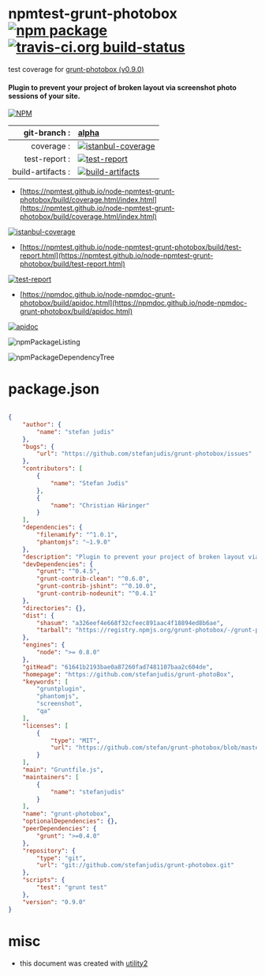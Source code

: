 # npmtest-grunt-photobox [![npm package](https://img.shields.io/npm/v/npmtest-grunt-photobox.svg?style=flat-square)](https://www.npmjs.org/package/npmtest-grunt-photobox) [![travis-ci.org build-status](https://api.travis-ci.org/npmtest/node-npmtest-grunt-photobox.svg)](https://travis-ci.org/npmtest/node-npmtest-grunt-photobox)

test coverage for  [grunt-photobox (v0.9.0)](https://github.com/stefanjudis/grunt-photoBox)
#### Plugin to prevent your project of broken layout via screenshot photo sessions of your site.

[![NPM](https://nodei.co/npm/grunt-photobox.png?downloads=true&downloadRank=true&stars=true)](https://www.npmjs.com/package/grunt-photobox)

| git-branch : | [alpha](https://github.com/npmtest/node-npmtest-grunt-photobox/tree/alpha)|
|--:|:--|
| coverage : | [![istanbul-coverage](https://npmtest.github.io/node-npmtest-grunt-photobox/build/coverage.badge.svg)](https://npmtest.github.io/node-npmtest-grunt-photobox/build/coverage.html/index.html)|
| test-report : | [![test-report](https://npmtest.github.io/node-npmtest-grunt-photobox/build/test-report.badge.svg)](https://npmtest.github.io/node-npmtest-grunt-photobox/build/test-report.html)|
| build-artifacts : | [![build-artifacts](https://npmtest.github.io/node-npmtest-grunt-photobox/glyphicons_144_folder_open.png)](https://github.com/npmtest/node-npmtest-grunt-photobox/tree/gh-pages/build)|

- [https://npmtest.github.io/node-npmtest-grunt-photobox/build/coverage.html/index.html](https://npmtest.github.io/node-npmtest-grunt-photobox/build/coverage.html/index.html)

[![istanbul-coverage](https://npmtest.github.io/node-npmtest-grunt-photobox/build/screenCapture.buildCi.browser.%252Ftmp%252Fbuild%252Fcoverage.lib.html.png)](https://npmtest.github.io/node-npmtest-grunt-photobox/build/coverage.html/index.html)

- [https://npmtest.github.io/node-npmtest-grunt-photobox/build/test-report.html](https://npmtest.github.io/node-npmtest-grunt-photobox/build/test-report.html)

[![test-report](https://npmtest.github.io/node-npmtest-grunt-photobox/build/screenCapture.buildCi.browser.%252Ftmp%252Fbuild%252Ftest-report.html.png)](https://npmtest.github.io/node-npmtest-grunt-photobox/build/test-report.html)

- [https://npmdoc.github.io/node-npmdoc-grunt-photobox/build/apidoc.html](https://npmdoc.github.io/node-npmdoc-grunt-photobox/build/apidoc.html)

[![apidoc](https://npmdoc.github.io/node-npmdoc-grunt-photobox/build/screenCapture.buildCi.browser.%252Ftmp%252Fbuild%252Fapidoc.html.png)](https://npmdoc.github.io/node-npmdoc-grunt-photobox/build/apidoc.html)

![npmPackageListing](https://npmtest.github.io/node-npmtest-grunt-photobox/build/screenCapture.npmPackageListing.svg)

![npmPackageDependencyTree](https://npmtest.github.io/node-npmtest-grunt-photobox/build/screenCapture.npmPackageDependencyTree.svg)



# package.json

```json

{
    "author": {
        "name": "stefan judis"
    },
    "bugs": {
        "url": "https://github.com/stefanjudis/grunt-photobox/issues"
    },
    "contributors": [
        {
            "name": "Stefan Judis"
        },
        {
            "name": "Christian Häringer"
        }
    ],
    "dependencies": {
        "filenamify": "^1.0.1",
        "phantomjs": "~1.9.0"
    },
    "description": "Plugin to prevent your project of broken layout via screenshot photo sessions of your site.",
    "devDependencies": {
        "grunt": "^0.4.5",
        "grunt-contrib-clean": "^0.6.0",
        "grunt-contrib-jshint": "^0.10.0",
        "grunt-contrib-nodeunit": "^0.4.1"
    },
    "directories": {},
    "dist": {
        "shasum": "a326eef4e668f32cfeec891aac4f18894ed8b6ae",
        "tarball": "https://registry.npmjs.org/grunt-photobox/-/grunt-photobox-0.9.0.tgz"
    },
    "engines": {
        "node": ">= 0.8.0"
    },
    "gitHead": "61641b2193bae0a87260fad7481107baa2c604de",
    "homepage": "https://github.com/stefanjudis/grunt-photoBox",
    "keywords": [
        "gruntplugin",
        "phantomjs",
        "screenshot",
        "qa"
    ],
    "licenses": [
        {
            "type": "MIT",
            "url": "https://github.com/stefan/grunt-photobox/blob/master/LICENSE-MIT"
        }
    ],
    "main": "Gruntfile.js",
    "maintainers": [
        {
            "name": "stefanjudis"
        }
    ],
    "name": "grunt-photobox",
    "optionalDependencies": {},
    "peerDependencies": {
        "grunt": ">=0.4.0"
    },
    "repository": {
        "type": "git",
        "url": "git://github.com/stefanjudis/grunt-photobox.git"
    },
    "scripts": {
        "test": "grunt test"
    },
    "version": "0.9.0"
}
```



# misc
- this document was created with [utility2](https://github.com/kaizhu256/node-utility2)
